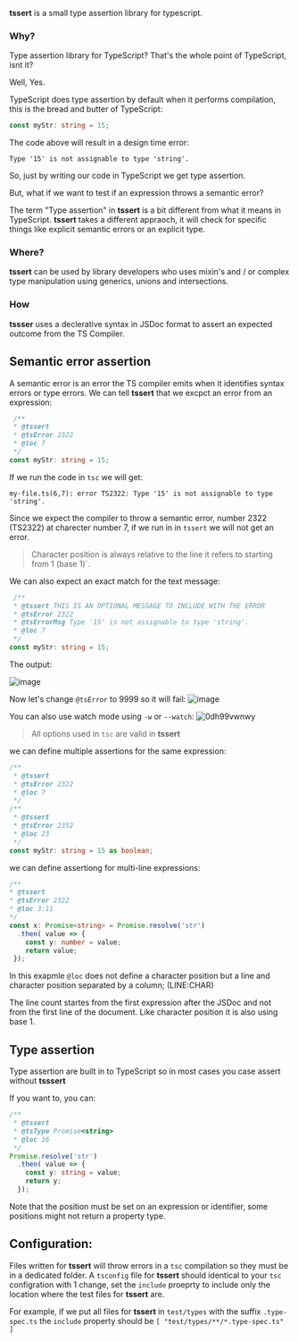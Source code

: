 **tssert** is a small type assertion library for typescript.

### Why?
Type assertion library for TypeScript? That's the whole point of TypeScript, isnt it?

Well, Yes.

TypeScript does type assertion by default when it performs compilation, this is the bread and butter of TypeScript:
```ts
const myStr: string = 15;
```
The code above will result in a design time error:
```
Type '15' is not assignable to type 'string'.
```

So, just by writing our code in TypeScript we get type assertion.

But, what if we want to test if an expression throws a semantic error?

The term "Type assertion" in **tssert** is a bit different from what it means in TypeScript.
**tssert** takes a different appraoch, it will check for specific things like explicit semantic errors or an explicit type.

### Where?
**tssert** can be used by library developers who uses mixin's and / or complex type manipulation using generics, unions and intersections.

### How
**tssser** uses a declerative syntax in JSDoc format to assert an expected outcome from the TS Compiler.

## Semantic error assertion
A semantic error is an error the TS compiler emits when it identifies syntax errors or type errors. We can tell **tssert** that we excpct an error from an expression:

```ts
 /**
 * @tssert
 * @tsError 2322
 * @loc 7
 */
const myStr: string = 15;
```
If we run the code in `tsc` we will get:
```
my-file.ts(6,7): error TS2322: Type '15' is not assignable to type 'string'.
```

Since we expect the compiler to throw a semantic error, number 2322 (TS2322) at charecter number 7, if we run in in `tssert` we will not get an error.

> Character position is always relative to the line it refers to starting from 1 (base 1)`.

We can also expect an exact match for the text message:
```ts
 /**
 * @tssert THIS IS AN OPTIONAL MESSAGE TO INCLUDE WITH THE ERROR
 * @tsError 2322
 * @tsErrorMsg Type '15' is not assignable to type 'string'.
 * @loc 7
 */
const myStr: string = 15;
```

The output:

![image](https://user-images.githubusercontent.com/5377501/33636276-251e6e20-da24-11e7-8a21-5943705bb8ad.png)

Now let's change `@tsError` to 9999 so it will fail:
![image](https://user-images.githubusercontent.com/5377501/33636311-4902d16e-da24-11e7-89f0-d06a5e51e1ed.png)

You can also use watch mode using `-w` or `--watch`:
![0dh99vwnwy](https://user-images.githubusercontent.com/5377501/33636574-6e0174e2-da25-11e7-988c-fca659ce8db2.gif)

> All options used in `tsc` are valid in **tssert**

we can define multiple assertions for the same expression:
```ts
/**
 * @tssert
 * @tsError 2322
 * @loc 7
 */
/**
 * @tssert
 * @tsError 2352
 * @loc 23
 */
const myStr: string = 15 as boolean;
```

we can define assertiong for multi-line expressions:
 ```ts
 /**
 * @tssert
 * @tsError 2322
 * @loc 3:11
 */
 const x: Promise<string> = Promise.resolve('str')
   .then( value => {
     const y: number = value;
     return value;
  });
 ```

 In this exapmle `@loc` does not define a character position but a line and character position separated by a column; (LINE:CHAR)

 The line count startes from the first expression after the JSDoc and not from the first line of the document. Like character position it is also using base 1.

## Type assertion
Type assertion are built in to TypeScript so in most cases you case assert without **tsssert**

If you want to, you can:
```ts
/**
 * @tssert
 * @tsType Promise<string>
 * @loc 16
 */
Promise.resolve('str')
  .then( value => {
    const y: string = value;
    return y;
  });
```

Note that the position must be set on an expression or identifier, some positions might not return a property type.

## Configuration:
Files written for **tssert** will throw errors in a `tsc` compilation so they must be in a dedicated folder.
A `tsconfig` file for **tssert** should identical to your `tsc` configration with 1 change, set the `include`
proeprty to include only the location where the test files for **tssert** are.

For example, if we put all files for **tssert** in `test/types` with the suffix `.type-spec.ts` the `include`
property should be `[ "test/types/**/*.type-spec.ts" ]`

